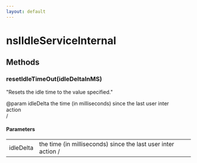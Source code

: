 ```yaml
---
layout: default
---
```


# nsIIdleServiceInternal #

## Methods ##

### resetIdleTimeOut(idleDeltaInMS) ###
  
"Resets the idle time to the value specified."  
  
@param idleDelta the time (in milliseconds) since the last user inter  
                 action  
/  

#### Parameters ####

<table>

<tr>
<td>idleDelta</td>
<td>the time (in milliseconds) since the last user inter  
                 action  
/  
</td>
</tr>

</table>
